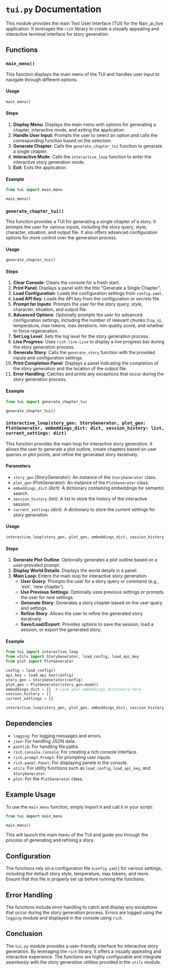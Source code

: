 # `tui.py` Documentation

This module provides the main Text User Interface (TUI) for the Narr_ai_tive application. It leverages the `rich` library to create a visually appealing and interactive terminal interface for story generation.

## Functions

### `main_menu()`

This function displays the main menu of the TUI and handles user input to navigate through different options.

#### Usage

```python
main_menu()
```

#### Steps

1. **Display Menu**: Displays the main menu with options for generating a chapter, interactive mode, and exiting the application.
2. **Handle User Input**: Prompts the user to select an option and calls the corresponding function based on the selection.
3. **Generate Chapter**: Calls the `generate_chapter_tui` function to generate a single chapter.
4. **Interactive Mode**: Calls the `interactive_loop` function to enter the interactive story generation mode.
5. **Exit**: Exits the application.

#### Example

```python
from tui import main_menu

main_menu()
```

### `generate_chapter_tui()`

This function provides a TUI for generating a single chapter of a story. It prompts the user for various inputs, including the story query, style, character, situation, and output file. It also offers advanced configuration options for more control over the generation process.

#### Usage

```python
generate_chapter_tui()
```

#### Steps

1. **Clear Console**: Clears the console for a fresh start.
2. **Print Panel**: Displays a panel with the title "Generate a Single Chapter".
3. **Load Configuration**: Loads the configuration settings from `config.yaml`.
4. **Load API Key**: Loads the API key from the configuration or secrets file.
5. **Prompt for Inputs**: Prompts the user for the story query, style, character, situation, and output file.
6. **Advanced Options**: Optionally prompts the user for advanced configuration settings, including the number of relevant chunks (`top_n`), temperature, max tokens, max iterations, min quality score, and whether to force regeneration.
7. **Set Log Level**: Sets the log level for the story generation process.
8. **Live Progress**: Uses `rich.live.Live` to display a live progress bar during the story generation process.
9. **Generate Story**: Calls the `generate_story` function with the provided inputs and configuration settings.
10. **Print Completion Panel**: Displays a panel indicating the completion of the story generation and the location of the output file.
11. **Error Handling**: Catches and prints any exceptions that occur during the story generation process.

#### Example

```python
from tui import generate_chapter_tui

generate_chapter_tui()
```

### `interactive_loop(story_gen: StoryGenerator, plot_gen: PlotGenerator, embeddings_dict: dict, session_history: list, current_settings: dict)`

This function provides the main loop for interactive story generation. It allows the user to generate a plot outline, create chapters based on user queries or plot points, and refine the generated story iteratively.

#### Parameters

- `story_gen` (StoryGenerator): An instance of the `StoryGenerator` class.
- `plot_gen` (PlotGenerator): An instance of the `PlotGenerator` class.
- `embeddings_dict` (dict): A dictionary containing embeddings for semantic search.
- `session_history` (list): A list to store the history of the interactive session.
- `current_settings` (dict): A dictionary to store the current settings for story generation.

#### Usage

```python
interactive_loop(story_gen, plot_gen, embeddings_dict, session_history, current_settings)
```

#### Steps

1. **Generate Plot Outline**: Optionally generates a plot outline based on a user-provided prompt.
2. **Display World Details**: Displays the world details in a panel.
3. **Main Loop**: Enters the main loop for interactive story generation.
   - **User Query**: Prompts the user for a story query or command (e.g., 'exit', 'new chapter').
   - **Use Previous Settings**: Optionally uses previous settings or prompts the user for new settings.
   - **Generate Story**: Generates a story chapter based on the user query and settings.
   - **Refine Story**: Allows the user to refine the generated story iteratively.
   - **Save/Load/Export**: Provides options to save the session, load a session, or export the generated story.

#### Example

```python
from tui import interactive_loop
from utils import StoryGenerator, load_config, load_api_key
from plot import PlotGenerator

config = load_config()
api_key = load_api_key(config)
story_gen = StoryGenerator(config)
plot_gen = PlotGenerator(story_gen.model)
embeddings_dict = {}  # Load your embeddings dictionary here
session_history = []
current_settings = {}

interactive_loop(story_gen, plot_gen, embeddings_dict, session_history, current_settings)
```

## Dependencies

- `logging`: For logging messages and errors.
- `json`: For handling JSON data.
- `pathlib`: For handling file paths.
- `rich.console.Console`: For creating a rich console interface.
- `rich.prompt.Prompt`: For prompting user inputs.
- `rich.panel.Panel`: For displaying panels in the console.
- `utils`: For utility functions such as `load_config`, `load_api_key`, and `StoryGenerator`.
- `plot`: For the `PlotGenerator` class.

## Example Usage

To use the `main_menu` function, simply import it and call it in your script:

```python
from tui import main_menu

main_menu()
```

This will launch the main menu of the TUI and guide you through the process of generating and refining a story.

## Configuration

The functions rely on a configuration file (`config.yaml`) for various settings, including the default story style, temperature, max tokens, and more. Ensure that this file is properly set up before running the functions.

## Error Handling

The functions include error handling to catch and display any exceptions that occur during the story generation process. Errors are logged using the `logging` module and displayed in the console using `rich`.

## Conclusion

The `tui.py` module provides a user-friendly interface for interactive story generation. By leveraging the `rich` library, it offers a visually appealing and interactive experience. The functions are highly configurable and integrate seamlessly with the story generation utilities provided in the `utils` module.
